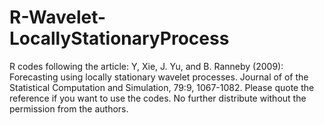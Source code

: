 # R-Wavelet-LocallyStationaryProcess
R codes following the article: 
Y, Xie, J. Yu, and B. Ranneby (2009): Forecasting using locally stationary wavelet processes. Journal of
of the Statistical Computation and Simulation, 79:9, 1067-1082.
Please quote the reference if you want to use the codes. No further distribute without the permission from the authors.
